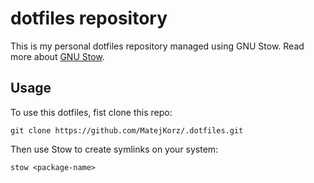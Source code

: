 # dotfiles repository

This is my personal dotfiles repository managed using GNU Stow. Read more about [GNU Stow](https://www.gnu.org/software/stow/).

## Usage

To use this dotfiles, fist clone this repo:
```
git clone https://github.com/MatejKorz/.dotfiles.git
```
Then use Stow to create symlinks on your system:
```
stow <package-name>
```
